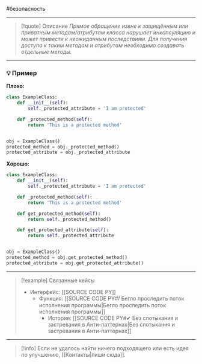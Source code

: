 #безопасность 
***

> [!quote] Описание
>_Прямое обращение извне к защищённым или приватным методам/атрибутам класса нарушает инкапсуляцию и может привести к неожиданным последствиям. Для получения доступа к таким методам и атрибутам необходимо создавать отдельные методы._

***
### 💡 Пример


**Плохо:**
```python
class ExampleClass:
	def __init__(self):
		self._protected_attribute = 'I am protected'

	def _protected_method(self):
		return 'This is a protected method'


obj = ExampleClass()
protected_method = obj._protected_method()
protected_attribute = obj._protected_attribute
```

**Хорошо:**
```python
class ExampleClass:
	def __init__(self):
		self._protected_attribute = 'I am protected'

	def _protected_method(self):
		return 'This is a protected method'

	def get_protected_method(self):
		return self._protected_method()

	def get_protected_attribute(self):
		return self._protected_attribute


obj = ExampleClass()
protected_method = obj.get_protected_method()
protected_attribute = obj.get_protected_attribute()
```

***

> [!example] Связанные кейсы
>- Интерфейс: [[SOURCE CODE PY]]
>	- Функция: [[SOURCE CODE PY#𝑓 Бегло проследить поток исполнения программы|Бегло проследить поток исполнения программы]]
>		- История: [[SOURCE CODE PY#✔ Без спотыкания и застревания в Анти-паттернах|Без спотыкания и застревания в Анти-паттернах]]

***

> [!info]
> Если не удалось найти ничего подходящего или есть идея по улучшению, [[Контакты|пиши сюда]].
